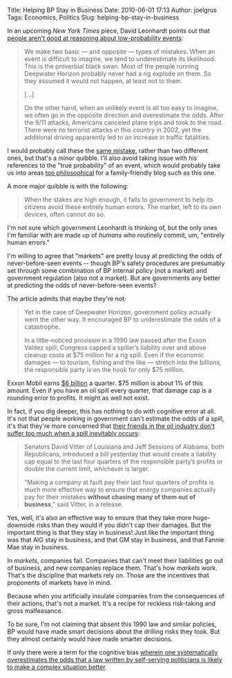 Title: Helping BP Stay in Business
Date: 2010-06-01 17:13
Author: joelgrus
Tags: Economics, Politics
Slug: helping-bp-stay-in-business

In an upcoming *New York Times* piece, David Leonhardt points out that
[people aren't good at reasoning about low-probability
events](http://www.nytimes.com/2010/06/06/magazine/06fob-wwln-t.html?hp):

> We make two basic — and opposite — types of mistakes. When an event is
> difficult to imagine, we tend to underestimate its likelihood. This is
> the proverbial black swan. Most of the people running Deepwater
> Horizon probably never had a rig explode on them. So they assumed it
> would not happen, at least not to them.
>
> [...]
>
> On the other hand, when an unlikely event is all too easy to imagine,
> we often go in the opposite direction and overestimate the odds. After
> the 9/11 attacks, Americans canceled plane trips and took to the road.
> There were no terrorist attacks in this country in 2002, yet the
> additional driving apparently led to an increase in traffic
> fatalities.

I would probably call these the [same
mistake](http://en.wikipedia.org/wiki/Availability_heuristic), rather
than two different ones, but that's a minor quibble. I'll also avoid
taking issue with his references to the "true probability" of an event,
which would probably take us into areas [too
philosophical](http://plato.stanford.edu/entries/probability-interpret/#SubPro)
for a family-friendly blog such as this one.

A more major quibble is with the following:

> When the stakes are high enough, it falls to government to help its
> citizens avoid these entirely human errors. The market, left to its
> own devices, often cannot do so.

I'm not sure which government Leonhardt is thinking of, but the only
ones I'm familiar with are made up of *humans* who routinely commit, um,
"entirely human errors."

I'm willing to agree that "markets" are pretty lousy at predicting the
odds of never-before-seen events -- though BP's safety procedures are
presumably set through some combination of BP internal policy (not a
market) and government regulation (also not a market). But are
governments any better at predicting the odds of never-before-seen
events?

The article admits that maybe they're not:

> Yet in the case of Deepwater Horizon, government policy actually went
> the other way. It encouraged BP to underestimate the odds of a
> catastrophe.
>
> In a little-noticed provision in a 1990 law passed after the Exxon
> Valdez spill, Congress capped a spiller’s liability over and above
> cleanup costs at \$75 million for a rig spill. Even if the economic
> damages — to tourism, fishing and the like — stretch into the
> billions, the responsible party is on the hook for only \$75 million.

Exxon Mobil earns [\$6 billion](http://finance.yahoo.com/q/is?s=XOM) a
quarter. \$75 million is about 1% of this amount. Even if you have an
oil spill every quarter, that damage cap is a rounding error to profits.
It might as well not exist.

In fact, if you dig deeper, this has nothing to do with cognitive error
at all. It's not that people working in government can't estimate the
odds of a spill, it's that they're more concerned that [their friends in
the oil industry don't suffer too much when a spill inevitably
occurs](http://www.businessweek.com/news/2010-05-14/effort-to-raise-oil-spill-liability-fails-in-senate-update1-.html):

> Senators David Vitter of Louisiana and Jeff Sessions of Alabama, both
> Republicans, introduced a bill yesterday that would create a liability
> cap equal to the last four quarters of the responsible party’s profits
> or double the current limit, whichever is larger.
>
> “Making a company at fault pay their last four quarters of profits is
> much more effective way to ensure that energy companies actually pay
> for their mistakes **without chasing many of them out of business**,”
> said Vitter, in a release.

Yes, well, it's also an effective way to ensure that they take more
huge-downside risks than they would if you didn't cap their damages. But
the important thing is that they stay in business! Just like the
important thing was that AIG stay in business, and that GM stay in
business, and that Fannie Mae stay in business.

In *markets*, companies fail. Companies that can't meet their
liabilities go out of business, and new companies replace them. That's
how *markets* work. That's the discipline that markets rely on. Those
are the incentives that proponents of markets have in mind.

Because when you artificially insulate companies from the consequences
of their actions, that's not a market. It's a recipe for reckless
risk-taking and gross malfeasance.

To be sure, I'm not claiming that absent this 1990 law and similar
policies, BP would have made smart decisions about the drilling risks
they took. But they almost certainly would have made smart*er*
decisions.

If only there were a term for the cognitive bias [wherein one
systematically overestimates the odds that a law written by self-serving
politicians is likely to make a complex situation
better](http://en.wikipedia.org/wiki/Wishful_thinking).
